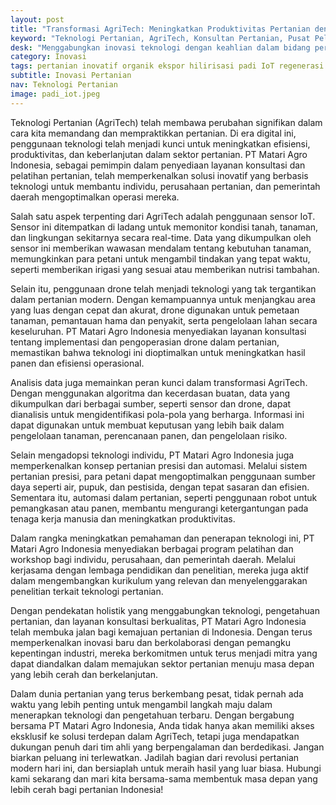 ```yaml
---
layout: post
title: "Transformasi AgriTech: Meningkatkan Produktivitas Pertanian dengan Teknologi Modern"
keyword: "Teknologi Pertanian, AgriTech, Konsultan Pertanian, Pusat Pelatihan Pertanian, Sensor IoT, Drone, Analisis Data, Pertanian Presisi, Automasi Pertanian, Produktivitas Pertanian, matari agro Indonesia"
desk: "Menggabungkan inovasi teknologi dengan keahlian dalam bidang pertanian, PT Matari Agro Indonesia hadir sebagai konsultan dan pusat pelatihan unggulan untuk mendukung perkembangan sektor pertanian di Indonesia"
category: Inovasi
tags: pertanian inovatif organik ekspor hilirisasi padi IoT regenerasi konsultan ketahanan pangan
subtitle: Inovasi Pertanian
nav: Teknologi Pertanian
image: padi_iot.jpeg
---
```


Teknologi Pertanian (AgriTech) telah membawa perubahan signifikan dalam cara kita memandang dan mempraktikkan pertanian. Di era digital ini, penggunaan teknologi telah menjadi kunci untuk meningkatkan efisiensi, produktivitas, dan keberlanjutan dalam sektor pertanian. PT Matari Agro Indonesia, sebagai pemimpin dalam penyediaan layanan konsultasi dan pelatihan pertanian, telah memperkenalkan solusi inovatif yang berbasis teknologi untuk membantu individu, perusahaan pertanian, dan pemerintah daerah mengoptimalkan operasi mereka.

Salah satu aspek terpenting dari AgriTech adalah penggunaan sensor IoT. Sensor ini ditempatkan di ladang untuk memonitor kondisi tanah, tanaman, dan lingkungan sekitarnya secara real-time. Data yang dikumpulkan oleh sensor ini memberikan wawasan mendalam tentang kebutuhan tanaman, memungkinkan para petani untuk mengambil tindakan yang tepat waktu, seperti memberikan irigasi yang sesuai atau memberikan nutrisi tambahan.

Selain itu, penggunaan drone telah menjadi teknologi yang tak tergantikan dalam pertanian modern. Dengan kemampuannya untuk menjangkau area yang luas dengan cepat dan akurat, drone digunakan untuk pemetaan tanaman, pemantauan hama dan penyakit, serta pengelolaan lahan secara keseluruhan. PT Matari Agro Indonesia menyediakan layanan konsultasi tentang implementasi dan pengoperasian drone dalam pertanian, memastikan bahwa teknologi ini dioptimalkan untuk meningkatkan hasil panen dan efisiensi operasional.

Analisis data juga memainkan peran kunci dalam transformasi AgriTech. Dengan menggunakan algoritma dan kecerdasan buatan, data yang dikumpulkan dari berbagai sumber, seperti sensor dan drone, dapat dianalisis untuk mengidentifikasi pola-pola yang berharga. Informasi ini dapat digunakan untuk membuat keputusan yang lebih baik dalam pengelolaan tanaman, perencanaan panen, dan pengelolaan risiko.

Selain mengadopsi teknologi individu, PT Matari Agro Indonesia juga memperkenalkan konsep pertanian presisi dan automasi. Melalui sistem pertanian presisi, para petani dapat mengoptimalkan penggunaan sumber daya seperti air, pupuk, dan pestisida, dengan tepat sasaran dan efisien. Sementara itu, automasi dalam pertanian, seperti penggunaan robot untuk pemangkasan atau panen, membantu mengurangi ketergantungan pada tenaga kerja manusia dan meningkatkan produktivitas.

Dalam rangka meningkatkan pemahaman dan penerapan teknologi ini, PT Matari Agro Indonesia menyediakan berbagai program pelatihan dan workshop bagi individu, perusahaan, dan pemerintah daerah. Melalui kerjasama dengan lembaga pendidikan dan penelitian, mereka juga aktif dalam mengembangkan kurikulum yang relevan dan menyelenggarakan penelitian terkait teknologi pertanian.

Dengan pendekatan holistik yang menggabungkan teknologi, pengetahuan pertanian, dan layanan konsultasi berkualitas, PT Matari Agro Indonesia telah membuka jalan bagi kemajuan pertanian di Indonesia. Dengan terus memperkenalkan inovasi baru dan berkolaborasi dengan pemangku kepentingan industri, mereka berkomitmen untuk terus menjadi mitra yang dapat diandalkan dalam memajukan sektor pertanian menuju masa depan yang lebih cerah dan berkelanjutan.

Dalam dunia pertanian yang terus berkembang pesat, tidak pernah ada waktu yang lebih penting untuk mengambil langkah maju dalam menerapkan teknologi dan pengetahuan terbaru. Dengan bergabung bersama PT Matari Agro Indonesia, Anda tidak hanya akan memiliki akses eksklusif ke solusi terdepan dalam AgriTech, tetapi juga mendapatkan dukungan penuh dari tim ahli yang berpengalaman dan berdedikasi. Jangan biarkan peluang ini terlewatkan. Jadilah bagian dari revolusi pertanian modern hari ini, dan bersiaplah untuk meraih hasil yang luar biasa. Hubungi kami sekarang dan mari kita bersama-sama membentuk masa depan yang lebih cerah bagi pertanian Indonesia!
